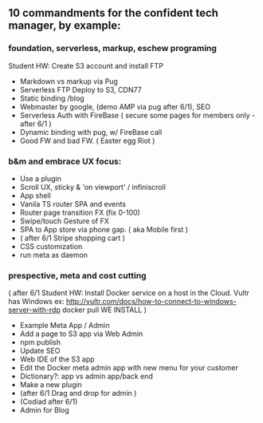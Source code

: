 
## 10 commandments for the confident tech manager, by example:

### foundation, serverless, markup, eschew programing 
Student HW: Create S3 account and install FTP
- Markdown vs markup via Pug
- Serverless FTP Deploy to S3, CDN77
- Static binding /blog
- Webmaster by google, (demo AMP via pug after 6/1), SEO
- Serverless Auth with FireBase ( secure some pages for members only - after 6/1 )
- Dynamic binding with pug, w/ FireBase call
- Good FW and bad FW. ( Easter egg Riot )

### b&m and embrace UX focus:
- Use a plugin
- Scroll UX, sticky & 'on viewport' / infiniscroll
- App shell
- Vanila TS router SPA and events
- Router page transition FX
(fix 0-100)
- Swipe/touch Gesture of FX
- SPA to App store via phone gap. ( aka Mobile first )
-  ( after 6/1 Stripe shopping cart )
- CSS customization
- run meta as daemon

### prespective, meta and cost cutting
( after 6/1 
Student HW: Install Docker service on a host in the Cloud. Vultr has Windows
 ex: http://vultr.com/docs/how-to-connect-to-windows-server-with-rdp
 docker pull
 WE INSTALL
)
- Example Meta App / Admin
- Add a page to S3 app via Web Admin
- npm publish
- Update SEO
- Web IDE of the S3 app
- Edit the Docker meta admin app with new menu for your customer
- Dictionary?: app vs admin app/back end 
- Make a new plugin
- (after 6/1 Drag and drop for admin )
- (Codiad after 6/1)
- Admin for Blog 